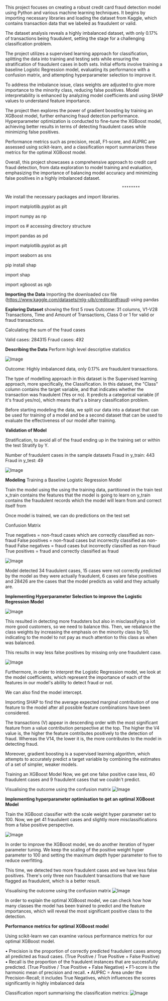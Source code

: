 This project focuses on creating a robust credit card fraud detection model using Python and various machine learning techniques.
It begins by importing necessary libraries and loading the dataset from Kaggle, which contains transaction data that we labeled as fraudulent or valid.

The dataset analysis reveals a highly imbalanced dataset, with only 0.17% of transactions being fraudulent, setting the stage for a challenging classification problem.

The project utilizes a supervised learning approach for classification, splitting the data into training and testing sets while ensuring the stratification of fraudulent cases in both sets.
Initial efforts involve training a baseline Logistic Regression model, evaluating its performance with a confusion matrix, and attempting hyperparameter selection to improve it.

To address the imbalance issue, class weights are adjusted to give more importance to the minority class, reducing false positives.
Model interpretability is enhanced by analyzing model coefficients and using SHAP values to understand feature importance.

The project then explores the power of gradient boosting by training an XGBoost model, further enhancing fraud detection performance. Hyperparameter optimization is conducted to fine-tune the XGBoost model, achieving better results in terms of detecting fraudulent cases while minimizing false positives.

Performance metrics such as precision, recall, F1-score, and AUPRC are assessed using scikit-learn, and a classification report summarizes these metrics for the optimal XGBoost model.

Overall, this project showcases a comprehensive approach to credit card fraud detection, from data exploration to model training and evaluation, emphasizing the importance of balancing model accuracy and minimizing false positives in a highly imbalanced dataset.

                                                        ********
We install the necessary packages and import libraries.

import matplotlib.pyplot as plt 

import numpy as np

import os # accessing directory structure

import pandas as pd 

import matplotlib.pyplot as plt

import seaborn as sns 

pip install shap

import shap

import xgboost as xgb

**Importing the Data**
Importing the downloaded csv file (https://www.kaggle.com/datasets/mlg-ulb/creditcardfraud) using pandas

**Exploring Dataset**
showing the first 5 rows
Outcome: 31 columns, V1-V28 Transactions, Time and Amount of Transactions, Class 0 or 1 for valid or fraud transactions.

Calculating the sum of the fraud cases

Valid cases:    284315
Fraud cases:       492

**Describing the Data**
Perform high level descriptive statistics

![Image](https://user-images.githubusercontent.com/131453473/244671467-436c61bb-5175-455e-8013-e40d72f072de.png)

Outcome: Highly imbalanced data, only 0.17% are fraudulent transactions.

The type of modelling approach in this dataset is the Supervised learning approach, more specifically, the Classification.
In this dataset, the "Class" column contains the target variable, and that indicates whether the transaction was fraudulent (Yes or no).
It predicts a categorical variable (if it's fraud yes/no), which means that's a binary classification problem. 

Before starting modeling the data, we split our data into a dataset that can be used for training of a model and be a second dataset that can be used to evaluate the effectiveness of our model after training.

**Validation of Model**

Stratification, to avoid all of the fraud ending up in the training set or within the test
Stratify by Y.

Number of fraudulent cases in the sample datasets
Fraud in y_train: 443
Fraud in y_test: 49

![Image](https://user-images.githubusercontent.com/131453473/244674321-7b1db359-0eac-4c23-90b7-a426d33b81a4.png)

**Modeling**
Training a Baseline Logistic Regression Model

Train the model using the using the training data, partitioned in the train test
x_train contains the features that the model is going to learn on
y_train contains the fraudulent records which the model will learn from and correct itself from

Once model is trained, we can do predictions on the test set

Confusion Matrix

True negatives = non-fraud cases which are correctly classified as non-fraud
False positives = non-fraud cases but incorrectly classified as non-fraud
False negatives = fraud cases but incorrectly classified as non-fraud
True positives = fraud and correctly classified as fraud

![Image](https://user-images.githubusercontent.com/131453473/244698781-8de9ffe6-e844-4cf3-a69c-af768d18909a.png)

Model detected 34 fraudulent cases, 15 cases were not correctly predicted by the model as they were actually fraudulent, 6 cases are false positives and 28426 are the cases that the model predicts as valid and they actually are.

**Implementing Hyperparameter Selection to improve the Logistic Regression Model**

![Image](https://user-images.githubusercontent.com/131453473/244703281-8a9f3b6d-ae90-48e1-9359-287e554105e9.png)

This resulted in detecting more fraudsters but also in misclassifying a lot more good customers, so we need to balance this.
Then, we rebalance the class weights by increasing the emphasis on the minority class by 50, indicating to the model to not pay as much attention to this class as when was balanced.

This results in way less false positives by missing only one fraudulent case.

![Image](https://user-images.githubusercontent.com/131453473/244705212-4adaa7f8-611d-4e1d-ae3d-0862ae6eba97.png)

Furthermore, in order to interpret the Logistic Regression model, we look at the model coefficients, which represent the importance of each of the features in our model's ability to detect fraud or not.

We can also find the model intercept.

Importing SHAP to find the average expected marginal contribution of one feature to the model after all possible feature combinations have been considered.

The transactions (V) appear in descending order with the most significant feature from a value contribution perspective at the top.
The higher the V4 value is, the higher the feature contributes positively to the detection of fraud. Whereas the V14, the lower it is, the more contributes to the model in detecting fraud.

Moreover, gradient boosting is a supervised learning algorithm, which attempts to accurately predict a target variable by combining the estimates of a set of simpler, weaker models.

Training an XGBoost Model
Now, we get one false positive case less, 40 fraudulent cases and 9 fraudulent cases that we couldn't predict. 

Visualising the outcome using the confusion matrix
![Image](https://user-images.githubusercontent.com/131453473/244786803-5bcc451b-bdc1-4a61-961e-7ffd3856cb92.png)

**Implementing hyperparameter optimisation to get an optimal XGBoost Model**

Train the XGBoost classifier with the scale weight hyper parameter set to 100.
Now, we get 41 fraudulent cases and slightly more misclassifications from a false positive perspective.

![Image](https://user-images.githubusercontent.com/131453473/244788707-b6429671-953c-4885-b531-71bde56e1d61.png)

In order to improve the XGBoost model, we do another iteration of hyper parameter tuning.
We keep the scaling of the positive weight hyper parameter to 100 and setting the maximum depth hyper parameter to five to reduce overfitting.

This time, we detected two more fraudulent cases and we have less false positives.
There's only three non fraudulent transactions that we have flagged as fraudulent, which is a better result.

Visualising the outcome using the confusion matrix
![Image](https://user-images.githubusercontent.com/131453473/244792607-a5a14229-9437-4698-9d22-494552a51813.png)

In order to explain the optimal XGBoost model, we can check how how many classes the model has been trained to predict and the feature importances, which will reveal the most significant positive class to the detection.

**Performance metrics for optimal XGBoost model**

Using scikit-learn we can examine various performance metrics for our optimal XGBoost model.

• Precision is the proportion of correctly predicted fraudulent cases among all predicted as fraud cases. (True Positive / True Positive + False Positive)
• Recall is the proportion of the fraudulent instances that are successfully predicted. (True Positive / True Positive + False Negative)
• F1-score is the harmonic mean of precision and recall.
• AUPRC = Area under the Precision-Recall; it includes True Negatives, which influences the scores significantly in highly imbalanced data

Classification report summarising the classification metrics:
![Image](https://user-images.githubusercontent.com/131453473/244804105-3cd5dfc8-e7b0-400c-b50d-43d56757e95e.png)
